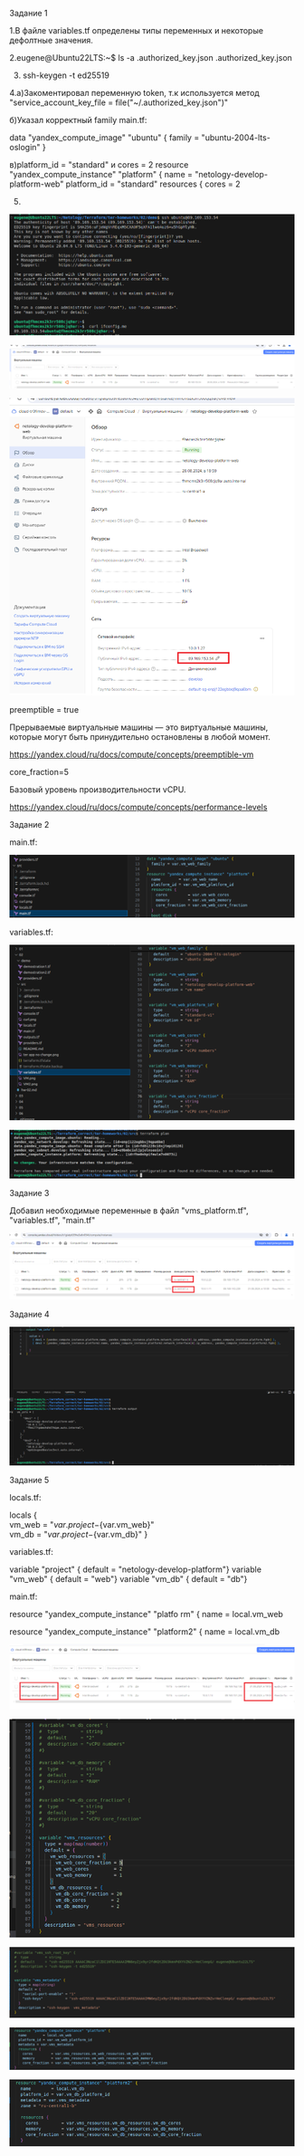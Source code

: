 Задание 1

1.В файле variables.tf определены типы переменных и некоторые дефолтные значения.

2.eugene@Ubuntu22LTS:~$ ls -a .authorized_key.json 
.authorized_key.json

3. ssh-keygen -t ed25519


4.а)Закоментировал переменную token, т.к используется метод "service_account_key_file = file("~/.authorized_key.json")"


б)Указал корректный family main.tf:

data "yandex_compute_image" "ubuntu" {
  family = "ubuntu-2004-lts-oslogin"
}

в)platform_id = "standard" и сores = 2
resource "yandex_compute_instance" "platform" {
  name        = "netology-develop-platform-web"
  platform_id = "standard"
  resources {
    cores         = 2

5.

![alt text](curl.png)


![alt text](VM2.png)


![alt text](VM.png)



preemptible = true

Прерываемые виртуальные машины — это виртуальные машины, которые могут быть принудительно остановлены в любой момент.

https://yandex.cloud/ru/docs/compute/concepts/preemptible-vm


core_fraction=5

Базовый уровень производительности vCPU.

https://yandex.cloud/ru/docs/compute/concepts/performance-levels



Задание 2

main.tf:


![alt text](main.tf.png)


variables.tf:


 ![alt text](variables.tf.png)



![alt text](<ter app no change.png>)


Задание 3

Добавил необходимые переменные в файл "vms_platform.tf", "variables.tf", "main.tf"

![alt text](2vms.png)

Задание 4

![alt text](output.png)

Задание 5


locals.tf:

locals {  
vm_web = "${var.project}-${var.vm_web}"  
vm_db = "${var.project}-${var.vm_db}"
}


variables.tf:

variable "project" {  default = "netology-develop-platform"}
variable "vm_web" {  default = "web"}
variable "vm_db" {  default = "db"}

main.tf:

resource "yandex_compute_instance" "platfo
rm" {
  name        = local.vm_web
  
resource "yandex_compute_instance" "platform2" {
  name        = local.vm_db


![alt text](VM2_1.png)




![alt text](vms_resources.png)


![alt text](<metadata .png>)


![alt text](resources1.png)



![alt text](resources2.png)





